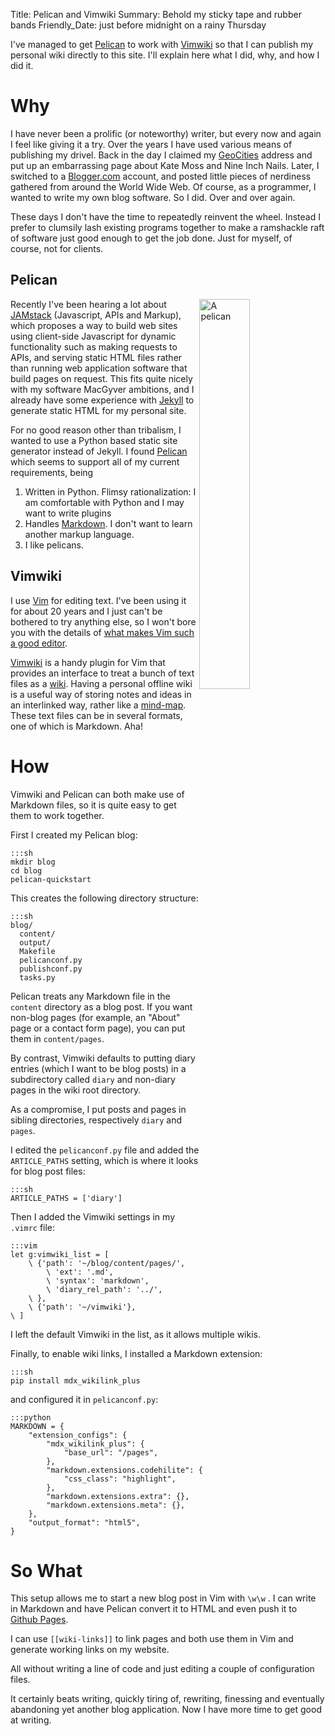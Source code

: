 Title: Pelican and Vimwiki
Summary: Behold my sticky tape and rubber bands
Friendly_Date: just before midnight on a rainy Thursday

I've managed to get [Pelican](https://docs.getpelican.com/en/latest/) to work
with [Vimwiki](https://vimwiki.github.io/) so that I can publish my personal
wiki directly to this site. I'll explain here what I did, why, and how I did it.

# Why

I have never been a prolific (or noteworthy) writer, but every now and again I
feel like giving it a try. Over the years I have used various means of
publishing my drivel. Back in the day I claimed my [GeoCities]() address and put
up an embarrassing page about Kate Moss and Nine Inch Nails.  Later, I switched
to a [Blogger.com](https://www.blogger.com/) account, and posted little pieces
of nerdiness gathered from around the World Wide Web. Of course, as a
programmer, I wanted to write my own blog software. So I did. Over and over
again.

These days I don't have the time to repeatedly reinvent the wheel. Instead I
prefer to clumsily lash existing programs together to make a ramshackle raft of
software just good enough to get the job done. Just for myself, of course, not
for clients.

## Pelican

<img alt="A pelican" title="A pelican" src="/images/pelican.jpg" style="float:
right; width: 40%">

Recently I've been hearing a lot about [JAMstack](https://jamstack.org/)
(Javascript, APIs and Markup), which proposes a way to build web sites using
client-side Javascript for dynamic functionality such as making requests to
APIs, and serving static HTML files rather than running web application software
that build pages on request. This fits quite nicely with my software MacGyver
ambitions, and I already have some experience with
[Jekyll](https://jekyllrb.com/) to generate static HTML for my personal site.

For no good reason other than tribalism, I wanted to use a Python based static
site generator instead of Jekyll. I found
[Pelican](https://blog.getpelican.com/) which seems to support all of my current
requirements, being

1. Written in Python. Flimsy rationalization: I am comfortable with Python and I
   may want to write plugins
2. Handles [Markdown](https://daringfireball.net/projects/markdown/). I don't want to learn another markup language.
3. I like pelicans.


## Vimwiki

I use [Vim]() for editing text. I've been using it for about 20 years and I just
can't be bothered to try anything else, so I won't bore you with the details of
[what makes Vim such a good editor](https://stackoverflow.com/a/1220118).

[Vimwiki]() is a handy plugin for Vim that provides an interface to treat a bunch of
text files as a [wiki](http://wiki.org/wiki.cgi?WhatIsWiki). Having a personal
offline wiki is a useful way of storing notes and ideas in an interlinked way,
rather like a [mind-map](https://en.wikipedia.org/wiki/Mind_map). These text
files can be in several formats, one of which is Markdown. Aha!


# How

Vimwiki and Pelican can both make use of Markdown files, so it is quite easy to
get them to work together.

First I created my Pelican blog:

    :::sh
    mkdir blog
    cd blog
    pelican-quickstart

This creates the following directory structure:

    :::sh
    blog/
      content/
      output/
      Makefile
      pelicanconf.py
      publishconf.py
      tasks.py

Pelican treats any Markdown file in the `content` directory as a
blog post. If you want non-blog pages (for example, an "About" page or a
contact form page), you can put them in `content/pages`.

By contrast, Vimwiki defaults to putting diary entries (which I want to be blog posts) in a
subdirectory called `diary` and non-diary pages in the wiki root directory.

As a compromise, I put posts and pages in sibling directories,
respectively `diary` and `pages`. 

I edited the `pelicanconf.py` file and added the
`ARTICLE_PATHS` setting, which is where it looks for blog post files:

    :::sh
    ARTICLE_PATHS = ['diary']

Then I added the Vimwiki settings in my `.vimrc` file:

    :::vim
    let g:vimwiki_list = [
        \ {'path': '~/blog/content/pages/',
            \ 'ext': '.md',
            \ 'syntax': 'markdown',
            \ 'diary_rel_path': '../',
        \ },
        \ {'path': '~/vimwiki'},
    \ ]

I left the default Vimwiki in the list, as it allows multiple wikis.

Finally, to enable wiki links, I installed a Markdown extension:

    :::sh
    pip install mdx_wikilink_plus

and configured it in `pelicanconf.py`:

    :::python
    MARKDOWN = {
        "extension_configs": {
            "mdx_wikilink_plus": {
                "base_url": "/pages",
            },
            "markdown.extensions.codehilite": {
                "css_class": "highlight",
            },
            "markdown.extensions.extra": {},
            "markdown.extensions.meta": {},
        },
        "output_format": "html5",
    }

# So What

This setup allows me to start a new blog post in Vim with `\w\w` . I can write
in Markdown and have Pelican convert it to HTML and even push it to [Github
Pages](https://pages.github.com/).

I can use `[[wiki-links]]` to link pages and both use them in Vim and generate working
links on my website.

All without writing a line of code and just editing a couple of configuration files.

It certainly beats writing, quickly tiring of, rewriting, finessing and
eventually abandoning yet another blog application. Now I have more time to get
good at writing.
